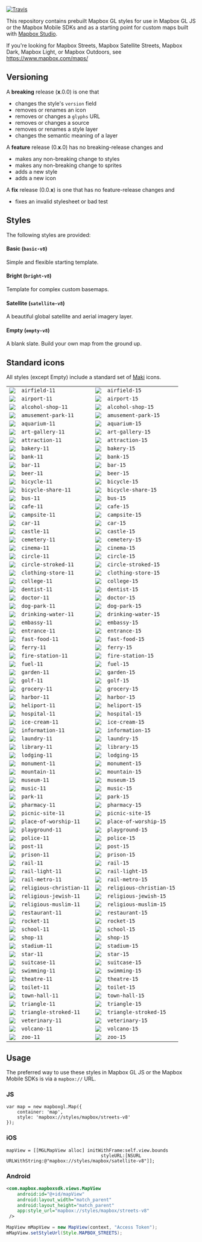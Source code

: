 [![Travis](https://api.travis-ci.org/mapbox/mapbox-gl-styles.svg?branch=mb-pages)](https://travis-ci.org/mapbox/mapbox-gl-styles/builds)

This repository contains prebuilt Mapbox GL styles for use in Mapbox GL JS or the Mapbox Mobile SDKs and as a starting point for custom maps built with [Mapbox Studio](https://www.mapbox.com/mapbox-studio/).

If you're looking for Mapbox Streets, Mapbox Satellite Streets, Mapbox Dark, Mapbox Light, or Mapbox Outdoors, see https://www.mapbox.com/maps/

## Versioning

A __breaking__ release (__x__.0.0) is one that

- changes  the style's `version` field
- removes or renames an icon
- removes or changes a `glyphs` URL
- removes or changes a source
- removes or renames a style layer
- changes the semantic meaning of a layer

A __feature__ release (0.__x__.0) has no breaking-release changes and

- makes any non-breaking change to styles
- makes any non-breaking change to sprites
- adds a new style
- adds a new icon

A __fix__ release (0.0.__x__) is one that has no feature-release changes and

- fixes an invalid stylesheet or bad test

## Styles

The following styles are provided:

#### Basic (`basic-v8`)

Simple and flexible starting template.

#### Bright (`bright-v8`)

Template for complex custom basemaps.

#### Satellite (`satellite-v8`)

A beautiful global satellite and aerial imagery layer.

#### Empty (`empty-v8`)

A blank slate. Build your own map from the ground up.

## Standard icons

All styles (except Empty) include a standard set of [Maki](https://github.com/mapbox/maki) icons.

<table>
<tr><td><img src="https://cdn.rawgit.com/mapbox/mapbox-gl-styles/master/sprites/bright-v9/_svg/airfield-11.svg"></td><td><code>airfield-11</code><td><img src="https://cdn.rawgit.com/mapbox/mapbox-gl-styles/master/sprites/bright-v9/_svg/airfield-15.svg"></td><td><code>airfield-15</code></tr>
<tr><td><img src="https://cdn.rawgit.com/mapbox/mapbox-gl-styles/master/sprites/bright-v9/_svg/airport-11.svg"></td><td><code>airport-11</code><td><img src="https://cdn.rawgit.com/mapbox/mapbox-gl-styles/master/sprites/bright-v9/_svg/airport-15.svg"></td><td><code>airport-15</code></tr>
<tr><td><img src="https://cdn.rawgit.com/mapbox/mapbox-gl-styles/master/sprites/bright-v9/_svg/alcohol-shop-11.svg"></td><td><code>alcohol-shop-11</code><td><img src="https://cdn.rawgit.com/mapbox/mapbox-gl-styles/master/sprites/bright-v9/_svg/alcohol-shop-15.svg"></td><td><code>alcohol-shop-15</code></tr>
<tr><td><img src="https://cdn.rawgit.com/mapbox/mapbox-gl-styles/master/sprites/bright-v9/_svg/amusement-park-11.svg"></td><td><code>amusement-park-11</code><td><img src="https://cdn.rawgit.com/mapbox/mapbox-gl-styles/master/sprites/bright-v9/_svg/amusement-park-15.svg"></td><td><code>amusement-park-15</code></tr>
<tr><td><img src="https://cdn.rawgit.com/mapbox/mapbox-gl-styles/master/sprites/bright-v9/_svg/aquarium-11.svg"></td><td><code>aquarium-11</code><td><img src="https://cdn.rawgit.com/mapbox/mapbox-gl-styles/master/sprites/bright-v9/_svg/aquarium-15.svg"></td><td><code>aquarium-15</code></tr>
<tr><td><img src="https://cdn.rawgit.com/mapbox/mapbox-gl-styles/master/sprites/bright-v9/_svg/art-gallery-11.svg"></td><td><code>art-gallery-11</code><td><img src="https://cdn.rawgit.com/mapbox/mapbox-gl-styles/master/sprites/bright-v9/_svg/art-gallery-15.svg"></td><td><code>art-gallery-15</code></tr>
<tr><td><img src="https://cdn.rawgit.com/mapbox/mapbox-gl-styles/master/sprites/bright-v9/_svg/attraction-11.svg"></td><td><code>attraction-11</code><td><img src="https://cdn.rawgit.com/mapbox/mapbox-gl-styles/master/sprites/bright-v9/_svg/attraction-15.svg"></td><td><code>attraction-15</code></tr>
<tr><td><img src="https://cdn.rawgit.com/mapbox/mapbox-gl-styles/master/sprites/bright-v9/_svg/bakery-11.svg"></td><td><code>bakery-11</code><td><img src="https://cdn.rawgit.com/mapbox/mapbox-gl-styles/master/sprites/bright-v9/_svg/bakery-15.svg"></td><td><code>bakery-15</code></tr>
<tr><td><img src="https://cdn.rawgit.com/mapbox/mapbox-gl-styles/master/sprites/bright-v9/_svg/bank-11.svg"></td><td><code>bank-11</code><td><img src="https://cdn.rawgit.com/mapbox/mapbox-gl-styles/master/sprites/bright-v9/_svg/bank-15.svg"></td><td><code>bank-15</code></tr>
<tr><td><img src="https://cdn.rawgit.com/mapbox/mapbox-gl-styles/master/sprites/bright-v9/_svg/bar-11.svg"></td><td><code>bar-11</code><td><img src="https://cdn.rawgit.com/mapbox/mapbox-gl-styles/master/sprites/bright-v9/_svg/bar-15.svg"></td><td><code>bar-15</code></tr>
<tr><td><img src="https://cdn.rawgit.com/mapbox/mapbox-gl-styles/master/sprites/bright-v9/_svg/beer-11.svg"></td><td><code>beer-11</code><td><img src="https://cdn.rawgit.com/mapbox/mapbox-gl-styles/master/sprites/bright-v9/_svg/beer-15.svg"></td><td><code>beer-15</code></tr>
<tr><td><img src="https://cdn.rawgit.com/mapbox/mapbox-gl-styles/master/sprites/bright-v9/_svg/bicycle-11.svg"></td><td><code>bicycle-11</code><td><img src="https://cdn.rawgit.com/mapbox/mapbox-gl-styles/master/sprites/bright-v9/_svg/bicycle-15.svg"></td><td><code>bicycle-15</code></tr>
<tr><td><img src="https://cdn.rawgit.com/mapbox/mapbox-gl-styles/master/sprites/bright-v9/_svg/bicycle-share-11.svg"></td><td><code>bicycle-share-11</code><td><img src="https://cdn.rawgit.com/mapbox/mapbox-gl-styles/master/sprites/bright-v9/_svg/bicycle-share-15.svg"></td><td><code>bicycle-share-15</code></tr>
<tr><td><img src="https://cdn.rawgit.com/mapbox/mapbox-gl-styles/master/sprites/bright-v9/_svg/bus-11.svg"></td><td><code>bus-11</code><td><img src="https://cdn.rawgit.com/mapbox/mapbox-gl-styles/master/sprites/bright-v9/_svg/bus-15.svg"></td><td><code>bus-15</code></tr>
<tr><td><img src="https://cdn.rawgit.com/mapbox/mapbox-gl-styles/master/sprites/bright-v9/_svg/cafe-11.svg"></td><td><code>cafe-11</code><td><img src="https://cdn.rawgit.com/mapbox/mapbox-gl-styles/master/sprites/bright-v9/_svg/cafe-15.svg"></td><td><code>cafe-15</code></tr>
<tr><td><img src="https://cdn.rawgit.com/mapbox/mapbox-gl-styles/master/sprites/bright-v9/_svg/campsite-11.svg"></td><td><code>campsite-11</code><td><img src="https://cdn.rawgit.com/mapbox/mapbox-gl-styles/master/sprites/bright-v9/_svg/campsite-15.svg"></td><td><code>campsite-15</code></tr>
<tr><td><img src="https://cdn.rawgit.com/mapbox/mapbox-gl-styles/master/sprites/bright-v9/_svg/car-11.svg"></td><td><code>car-11</code><td><img src="https://cdn.rawgit.com/mapbox/mapbox-gl-styles/master/sprites/bright-v9/_svg/car-15.svg"></td><td><code>car-15</code></tr>
<tr><td><img src="https://cdn.rawgit.com/mapbox/mapbox-gl-styles/master/sprites/bright-v9/_svg/castle-11.svg"></td><td><code>castle-11</code><td><img src="https://cdn.rawgit.com/mapbox/mapbox-gl-styles/master/sprites/bright-v9/_svg/castle-15.svg"></td><td><code>castle-15</code></tr>
<tr><td><img src="https://cdn.rawgit.com/mapbox/mapbox-gl-styles/master/sprites/bright-v9/_svg/cemetery-11.svg"></td><td><code>cemetery-11</code><td><img src="https://cdn.rawgit.com/mapbox/mapbox-gl-styles/master/sprites/bright-v9/_svg/cemetery-15.svg"></td><td><code>cemetery-15</code></tr>
<tr><td><img src="https://cdn.rawgit.com/mapbox/mapbox-gl-styles/master/sprites/bright-v9/_svg/cinema-11.svg"></td><td><code>cinema-11</code><td><img src="https://cdn.rawgit.com/mapbox/mapbox-gl-styles/master/sprites/bright-v9/_svg/cinema-15.svg"></td><td><code>cinema-15</code></tr>
<tr><td><img src="https://cdn.rawgit.com/mapbox/mapbox-gl-styles/master/sprites/bright-v9/_svg/circle-11.svg"></td><td><code>circle-11</code><td><img src="https://cdn.rawgit.com/mapbox/mapbox-gl-styles/master/sprites/bright-v9/_svg/circle-15.svg"></td><td><code>circle-15</code></tr>
<tr><td><img src="https://cdn.rawgit.com/mapbox/mapbox-gl-styles/master/sprites/bright-v9/_svg/circle-stroked-11.svg"></td><td><code>circle-stroked-11</code><td><img src="https://cdn.rawgit.com/mapbox/mapbox-gl-styles/master/sprites/bright-v9/_svg/circle-stroked-15.svg"></td><td><code>circle-stroked-15</code></tr>
<tr><td><img src="https://cdn.rawgit.com/mapbox/mapbox-gl-styles/master/sprites/bright-v9/_svg/clothing-store-11.svg"></td><td><code>clothing-store-11</code><td><img src="https://cdn.rawgit.com/mapbox/mapbox-gl-styles/master/sprites/bright-v9/_svg/clothing-store-15.svg"></td><td><code>clothing-store-15</code></tr>
<tr><td><img src="https://cdn.rawgit.com/mapbox/mapbox-gl-styles/master/sprites/bright-v9/_svg/college-11.svg"></td><td><code>college-11</code><td><img src="https://cdn.rawgit.com/mapbox/mapbox-gl-styles/master/sprites/bright-v9/_svg/college-15.svg"></td><td><code>college-15</code></tr>
<tr><td><img src="https://cdn.rawgit.com/mapbox/mapbox-gl-styles/master/sprites/bright-v9/_svg/dentist-11.svg"></td><td><code>dentist-11</code><td><img src="https://cdn.rawgit.com/mapbox/mapbox-gl-styles/master/sprites/bright-v9/_svg/dentist-15.svg"></td><td><code>dentist-15</code></tr>
<tr><td><img src="https://cdn.rawgit.com/mapbox/mapbox-gl-styles/master/sprites/bright-v9/_svg/doctor-11.svg"></td><td><code>doctor-11</code><td><img src="https://cdn.rawgit.com/mapbox/mapbox-gl-styles/master/sprites/bright-v9/_svg/doctor-15.svg"></td><td><code>doctor-15</code></tr>
<tr><td><img src="https://cdn.rawgit.com/mapbox/mapbox-gl-styles/master/sprites/bright-v9/_svg/dog-park-11.svg"></td><td><code>dog-park-11</code><td><img src="https://cdn.rawgit.com/mapbox/mapbox-gl-styles/master/sprites/bright-v9/_svg/dog-park-15.svg"></td><td><code>dog-park-15</code></tr>
<tr><td><img src="https://cdn.rawgit.com/mapbox/mapbox-gl-styles/master/sprites/bright-v9/_svg/drinking-water-11.svg"></td><td><code>drinking-water-11</code><td><img src="https://cdn.rawgit.com/mapbox/mapbox-gl-styles/master/sprites/bright-v9/_svg/drinking-water-15.svg"></td><td><code>drinking-water-15</code></tr>
<tr><td><img src="https://cdn.rawgit.com/mapbox/mapbox-gl-styles/master/sprites/bright-v9/_svg/embassy-11.svg"></td><td><code>embassy-11</code><td><img src="https://cdn.rawgit.com/mapbox/mapbox-gl-styles/master/sprites/bright-v9/_svg/embassy-15.svg"></td><td><code>embassy-15</code></tr>
<tr><td><img src="https://cdn.rawgit.com/mapbox/mapbox-gl-styles/master/sprites/bright-v9/_svg/entrance-11.svg"></td><td><code>entrance-11</code><td><img src="https://cdn.rawgit.com/mapbox/mapbox-gl-styles/master/sprites/bright-v9/_svg/entrance-15.svg"></td><td><code>entrance-15</code></tr>
<tr><td><img src="https://cdn.rawgit.com/mapbox/mapbox-gl-styles/master/sprites/bright-v9/_svg/fast-food-11.svg"></td><td><code>fast-food-11</code><td><img src="https://cdn.rawgit.com/mapbox/mapbox-gl-styles/master/sprites/bright-v9/_svg/fast-food-15.svg"></td><td><code>fast-food-15</code></tr>
<tr><td><img src="https://cdn.rawgit.com/mapbox/mapbox-gl-styles/master/sprites/bright-v9/_svg/ferry-11.svg"></td><td><code>ferry-11</code><td><img src="https://cdn.rawgit.com/mapbox/mapbox-gl-styles/master/sprites/bright-v9/_svg/ferry-15.svg"></td><td><code>ferry-15</code></tr>
<tr><td><img src="https://cdn.rawgit.com/mapbox/mapbox-gl-styles/master/sprites/bright-v9/_svg/fire-station-11.svg"></td><td><code>fire-station-11</code><td><img src="https://cdn.rawgit.com/mapbox/mapbox-gl-styles/master/sprites/bright-v9/_svg/fire-station-15.svg"></td><td><code>fire-station-15</code></tr>
<tr><td><img src="https://cdn.rawgit.com/mapbox/mapbox-gl-styles/master/sprites/bright-v9/_svg/fuel-11.svg"></td><td><code>fuel-11</code><td><img src="https://cdn.rawgit.com/mapbox/mapbox-gl-styles/master/sprites/bright-v9/_svg/fuel-15.svg"></td><td><code>fuel-15</code></tr>
<tr><td><img src="https://cdn.rawgit.com/mapbox/mapbox-gl-styles/master/sprites/bright-v9/_svg/garden-11.svg"></td><td><code>garden-11</code><td><img src="https://cdn.rawgit.com/mapbox/mapbox-gl-styles/master/sprites/bright-v9/_svg/garden-15.svg"></td><td><code>garden-15</code></tr>
<tr><td><img src="https://cdn.rawgit.com/mapbox/mapbox-gl-styles/master/sprites/bright-v9/_svg/golf-11.svg"></td><td><code>golf-11</code><td><img src="https://cdn.rawgit.com/mapbox/mapbox-gl-styles/master/sprites/bright-v9/_svg/golf-15.svg"></td><td><code>golf-15</code></tr>
<tr><td><img src="https://cdn.rawgit.com/mapbox/mapbox-gl-styles/master/sprites/bright-v9/_svg/grocery-11.svg"></td><td><code>grocery-11</code><td><img src="https://cdn.rawgit.com/mapbox/mapbox-gl-styles/master/sprites/bright-v9/_svg/grocery-15.svg"></td><td><code>grocery-15</code></tr>
<tr><td><img src="https://cdn.rawgit.com/mapbox/mapbox-gl-styles/master/sprites/bright-v9/_svg/harbor-11.svg"></td><td><code>harbor-11</code><td><img src="https://cdn.rawgit.com/mapbox/mapbox-gl-styles/master/sprites/bright-v9/_svg/harbor-15.svg"></td><td><code>harbor-15</code></tr>
<tr><td><img src="https://cdn.rawgit.com/mapbox/mapbox-gl-styles/master/sprites/bright-v9/_svg/heliport-11.svg"></td><td><code>heliport-11</code><td><img src="https://cdn.rawgit.com/mapbox/mapbox-gl-styles/master/sprites/bright-v9/_svg/heliport-15.svg"></td><td><code>heliport-15</code></tr>
<tr><td><img src="https://cdn.rawgit.com/mapbox/mapbox-gl-styles/master/sprites/bright-v9/_svg/hospital-11.svg"></td><td><code>hospital-11</code><td><img src="https://cdn.rawgit.com/mapbox/mapbox-gl-styles/master/sprites/bright-v9/_svg/hospital-15.svg"></td><td><code>hospital-15</code></tr>
<tr><td><img src="https://cdn.rawgit.com/mapbox/mapbox-gl-styles/master/sprites/bright-v9/_svg/ice-cream-11.svg"></td><td><code>ice-cream-11</code><td><img src="https://cdn.rawgit.com/mapbox/mapbox-gl-styles/master/sprites/bright-v9/_svg/ice-cream-15.svg"></td><td><code>ice-cream-15</code></tr>
<tr><td><img src="https://cdn.rawgit.com/mapbox/mapbox-gl-styles/master/sprites/bright-v9/_svg/information-11.svg"></td><td><code>information-11</code><td><img src="https://cdn.rawgit.com/mapbox/mapbox-gl-styles/master/sprites/bright-v9/_svg/information-15.svg"></td><td><code>information-15</code></tr>
<tr><td><img src="https://cdn.rawgit.com/mapbox/mapbox-gl-styles/master/sprites/bright-v9/_svg/laundry-11.svg"></td><td><code>laundry-11</code><td><img src="https://cdn.rawgit.com/mapbox/mapbox-gl-styles/master/sprites/bright-v9/_svg/laundry-15.svg"></td><td><code>laundry-15</code></tr>
<tr><td><img src="https://cdn.rawgit.com/mapbox/mapbox-gl-styles/master/sprites/bright-v9/_svg/library-11.svg"></td><td><code>library-11</code><td><img src="https://cdn.rawgit.com/mapbox/mapbox-gl-styles/master/sprites/bright-v9/_svg/library-15.svg"></td><td><code>library-15</code></tr>
<tr><td><img src="https://cdn.rawgit.com/mapbox/mapbox-gl-styles/master/sprites/bright-v9/_svg/lodging-11.svg"></td><td><code>lodging-11</code><td><img src="https://cdn.rawgit.com/mapbox/mapbox-gl-styles/master/sprites/bright-v9/_svg/lodging-15.svg"></td><td><code>lodging-15</code></tr>
<tr><td><img src="https://cdn.rawgit.com/mapbox/mapbox-gl-styles/master/sprites/bright-v9/_svg/monument-11.svg"></td><td><code>monument-11</code><td><img src="https://cdn.rawgit.com/mapbox/mapbox-gl-styles/master/sprites/bright-v9/_svg/monument-15.svg"></td><td><code>monument-15</code></tr>
<tr><td><img src="https://cdn.rawgit.com/mapbox/mapbox-gl-styles/master/sprites/bright-v9/_svg/mountain-11.svg"></td><td><code>mountain-11</code><td><img src="https://cdn.rawgit.com/mapbox/mapbox-gl-styles/master/sprites/bright-v9/_svg/mountain-15.svg"></td><td><code>mountain-15</code></tr>
<tr><td><img src="https://cdn.rawgit.com/mapbox/mapbox-gl-styles/master/sprites/bright-v9/_svg/museum-11.svg"></td><td><code>museum-11</code><td><img src="https://cdn.rawgit.com/mapbox/mapbox-gl-styles/master/sprites/bright-v9/_svg/museum-15.svg"></td><td><code>museum-15</code></tr>
<tr><td><img src="https://cdn.rawgit.com/mapbox/mapbox-gl-styles/master/sprites/bright-v9/_svg/music-11.svg"></td><td><code>music-11</code><td><img src="https://cdn.rawgit.com/mapbox/mapbox-gl-styles/master/sprites/bright-v9/_svg/music-15.svg"></td><td><code>music-15</code></tr>
<tr><td><img src="https://cdn.rawgit.com/mapbox/mapbox-gl-styles/master/sprites/bright-v9/_svg/park-11.svg"></td><td><code>park-11</code><td><img src="https://cdn.rawgit.com/mapbox/mapbox-gl-styles/master/sprites/bright-v9/_svg/park-15.svg"></td><td><code>park-15</code></tr>
<tr><td><img src="https://cdn.rawgit.com/mapbox/mapbox-gl-styles/master/sprites/bright-v9/_svg/pharmacy-11.svg"></td><td><code>pharmacy-11</code><td><img src="https://cdn.rawgit.com/mapbox/mapbox-gl-styles/master/sprites/bright-v9/_svg/pharmacy-15.svg"></td><td><code>pharmacy-15</code></tr>
<tr><td><img src="https://cdn.rawgit.com/mapbox/mapbox-gl-styles/master/sprites/bright-v9/_svg/picnic-site-11.svg"></td><td><code>picnic-site-11</code><td><img src="https://cdn.rawgit.com/mapbox/mapbox-gl-styles/master/sprites/bright-v9/_svg/picnic-site-15.svg"></td><td><code>picnic-site-15</code></tr>
<tr><td><img src="https://cdn.rawgit.com/mapbox/mapbox-gl-styles/master/sprites/bright-v9/_svg/place-of-worship-11.svg"></td><td><code>place-of-worship-11</code><td><img src="https://cdn.rawgit.com/mapbox/mapbox-gl-styles/master/sprites/bright-v9/_svg/place-of-worship-15.svg"></td><td><code>place-of-worship-15</code></tr>
<tr><td><img src="https://cdn.rawgit.com/mapbox/mapbox-gl-styles/master/sprites/bright-v9/_svg/playground-11.svg"></td><td><code>playground-11</code><td><img src="https://cdn.rawgit.com/mapbox/mapbox-gl-styles/master/sprites/bright-v9/_svg/playground-15.svg"></td><td><code>playground-15</code></tr>
<tr><td><img src="https://cdn.rawgit.com/mapbox/mapbox-gl-styles/master/sprites/bright-v9/_svg/police-11.svg"></td><td><code>police-11</code><td><img src="https://cdn.rawgit.com/mapbox/mapbox-gl-styles/master/sprites/bright-v9/_svg/police-15.svg"></td><td><code>police-15</code></tr>
<tr><td><img src="https://cdn.rawgit.com/mapbox/mapbox-gl-styles/master/sprites/bright-v9/_svg/post-11.svg"></td><td><code>post-11</code><td><img src="https://cdn.rawgit.com/mapbox/mapbox-gl-styles/master/sprites/bright-v9/_svg/post-15.svg"></td><td><code>post-15</code></tr>
<tr><td><img src="https://cdn.rawgit.com/mapbox/mapbox-gl-styles/master/sprites/bright-v9/_svg/prison-11.svg"></td><td><code>prison-11</code><td><img src="https://cdn.rawgit.com/mapbox/mapbox-gl-styles/master/sprites/bright-v9/_svg/prison-15.svg"></td><td><code>prison-15</code></tr>
<tr><td><img src="https://cdn.rawgit.com/mapbox/mapbox-gl-styles/master/sprites/bright-v9/_svg/rail-11.svg"></td><td><code>rail-11</code><td><img src="https://cdn.rawgit.com/mapbox/mapbox-gl-styles/master/sprites/bright-v9/_svg/rail-15.svg"></td><td><code>rail-15</code></tr>
<tr><td><img src="https://cdn.rawgit.com/mapbox/mapbox-gl-styles/master/sprites/bright-v9/_svg/rail-light-11.svg"></td><td><code>rail-light-11</code><td><img src="https://cdn.rawgit.com/mapbox/mapbox-gl-styles/master/sprites/bright-v9/_svg/rail-light-15.svg"></td><td><code>rail-light-15</code></tr>
<tr><td><img src="https://cdn.rawgit.com/mapbox/mapbox-gl-styles/master/sprites/bright-v9/_svg/rail-metro-11.svg"></td><td><code>rail-metro-11</code><td><img src="https://cdn.rawgit.com/mapbox/mapbox-gl-styles/master/sprites/bright-v9/_svg/rail-metro-15.svg"></td><td><code>rail-metro-15</code></tr>
<tr><td><img src="https://cdn.rawgit.com/mapbox/mapbox-gl-styles/master/sprites/bright-v9/_svg/religious-christian-11.svg"></td><td><code>religious-christian-11</code><td><img src="https://cdn.rawgit.com/mapbox/mapbox-gl-styles/master/sprites/bright-v9/_svg/religious-christian-15.svg"></td><td><code>religious-christian-15</code></tr>
<tr><td><img src="https://cdn.rawgit.com/mapbox/mapbox-gl-styles/master/sprites/bright-v9/_svg/religious-jewish-11.svg"></td><td><code>religious-jewish-11</code><td><img src="https://cdn.rawgit.com/mapbox/mapbox-gl-styles/master/sprites/bright-v9/_svg/religious-jewish-15.svg"></td><td><code>religious-jewish-15</code></tr>
<tr><td><img src="https://cdn.rawgit.com/mapbox/mapbox-gl-styles/master/sprites/bright-v9/_svg/religious-muslim-11.svg"></td><td><code>religious-muslim-11</code><td><img src="https://cdn.rawgit.com/mapbox/mapbox-gl-styles/master/sprites/bright-v9/_svg/religious-muslim-15.svg"></td><td><code>religious-muslim-15</code></tr>
<tr><td><img src="https://cdn.rawgit.com/mapbox/mapbox-gl-styles/master/sprites/bright-v9/_svg/restaurant-11.svg"></td><td><code>restaurant-11</code><td><img src="https://cdn.rawgit.com/mapbox/mapbox-gl-styles/master/sprites/bright-v9/_svg/restaurant-15.svg"></td><td><code>restaurant-15</code></tr>
<tr><td><img src="https://cdn.rawgit.com/mapbox/mapbox-gl-styles/master/sprites/bright-v9/_svg/rocket-11.svg"></td><td><code>rocket-11</code><td><img src="https://cdn.rawgit.com/mapbox/mapbox-gl-styles/master/sprites/bright-v9/_svg/rocket-15.svg"></td><td><code>rocket-15</code></tr>
<tr><td><img src="https://cdn.rawgit.com/mapbox/mapbox-gl-styles/master/sprites/bright-v9/_svg/school-11.svg"></td><td><code>school-11</code><td><img src="https://cdn.rawgit.com/mapbox/mapbox-gl-styles/master/sprites/bright-v9/_svg/school-15.svg"></td><td><code>school-15</code></tr>
<tr><td><img src="https://cdn.rawgit.com/mapbox/mapbox-gl-styles/master/sprites/bright-v9/_svg/shop-11.svg"></td><td><code>shop-11</code><td><img src="https://cdn.rawgit.com/mapbox/mapbox-gl-styles/master/sprites/bright-v9/_svg/shop-15.svg"></td><td><code>shop-15</code></tr>
<tr><td><img src="https://cdn.rawgit.com/mapbox/mapbox-gl-styles/master/sprites/bright-v9/_svg/stadium-11.svg"></td><td><code>stadium-11</code><td><img src="https://cdn.rawgit.com/mapbox/mapbox-gl-styles/master/sprites/bright-v9/_svg/stadium-15.svg"></td><td><code>stadium-15</code></tr>
<tr><td><img src="https://cdn.rawgit.com/mapbox/mapbox-gl-styles/master/sprites/bright-v9/_svg/star-11.svg"></td><td><code>star-11</code><td><img src="https://cdn.rawgit.com/mapbox/mapbox-gl-styles/master/sprites/bright-v9/_svg/star-15.svg"></td><td><code>star-15</code></tr>
<tr><td><img src="https://cdn.rawgit.com/mapbox/mapbox-gl-styles/master/sprites/bright-v9/_svg/suitcase-11.svg"></td><td><code>suitcase-11</code><td><img src="https://cdn.rawgit.com/mapbox/mapbox-gl-styles/master/sprites/bright-v9/_svg/suitcase-15.svg"></td><td><code>suitcase-15</code></tr>
<tr><td><img src="https://cdn.rawgit.com/mapbox/mapbox-gl-styles/master/sprites/bright-v9/_svg/swimming-11.svg"></td><td><code>swimming-11</code><td><img src="https://cdn.rawgit.com/mapbox/mapbox-gl-styles/master/sprites/bright-v9/_svg/swimming-15.svg"></td><td><code>swimming-15</code></tr>
<tr><td><img src="https://cdn.rawgit.com/mapbox/mapbox-gl-styles/master/sprites/bright-v9/_svg/theatre-11.svg"></td><td><code>theatre-11</code><td><img src="https://cdn.rawgit.com/mapbox/mapbox-gl-styles/master/sprites/bright-v9/_svg/theatre-15.svg"></td><td><code>theatre-15</code></tr>
<tr><td><img src="https://cdn.rawgit.com/mapbox/mapbox-gl-styles/master/sprites/bright-v9/_svg/toilet-11.svg"></td><td><code>toilet-11</code><td><img src="https://cdn.rawgit.com/mapbox/mapbox-gl-styles/master/sprites/bright-v9/_svg/toilet-15.svg"></td><td><code>toilet-15</code></tr>
<tr><td><img src="https://cdn.rawgit.com/mapbox/mapbox-gl-styles/master/sprites/bright-v9/_svg/town-hall-11.svg"></td><td><code>town-hall-11</code><td><img src="https://cdn.rawgit.com/mapbox/mapbox-gl-styles/master/sprites/bright-v9/_svg/town-hall-15.svg"></td><td><code>town-hall-15</code></tr>
<tr><td><img src="https://cdn.rawgit.com/mapbox/mapbox-gl-styles/master/sprites/bright-v9/_svg/triangle-11.svg"></td><td><code>triangle-11</code><td><img src="https://cdn.rawgit.com/mapbox/mapbox-gl-styles/master/sprites/bright-v9/_svg/triangle-15.svg"></td><td><code>triangle-15</code></tr>
<tr><td><img src="https://cdn.rawgit.com/mapbox/mapbox-gl-styles/master/sprites/bright-v9/_svg/triangle-stroked-11.svg"></td><td><code>triangle-stroked-11</code><td><img src="https://cdn.rawgit.com/mapbox/mapbox-gl-styles/master/sprites/bright-v9/_svg/triangle-stroked-15.svg"></td><td><code>triangle-stroked-15</code></tr>
<tr><td><img src="https://cdn.rawgit.com/mapbox/mapbox-gl-styles/master/sprites/bright-v9/_svg/veterinary-11.svg"></td><td><code>veterinary-11</code><td><img src="https://cdn.rawgit.com/mapbox/mapbox-gl-styles/master/sprites/bright-v9/_svg/veterinary-15.svg"></td><td><code>veterinary-15</code></tr>
<tr><td><img src="https://cdn.rawgit.com/mapbox/mapbox-gl-styles/master/sprites/bright-v9/_svg/volcano-11.svg"></td><td><code>volcano-11</code><td><img src="https://cdn.rawgit.com/mapbox/mapbox-gl-styles/master/sprites/bright-v9/_svg/volcano-15.svg"></td><td><code>volcano-15</code></tr>
<tr><td><img src="https://cdn.rawgit.com/mapbox/mapbox-gl-styles/master/sprites/bright-v9/_svg/zoo-11.svg"></td><td><code>zoo-11</code><td><img src="https://cdn.rawgit.com/mapbox/mapbox-gl-styles/master/sprites/bright-v9/_svg/zoo-15.svg"></td><td><code>zoo-15</code></tr>
</table>

## Usage

The preferred way to use these styles in Mapbox GL JS or the Mapbox Mobile SDKs is via a `mapbox://` URL.

### JS

```
var map = new mapboxgl.Map({
    container: 'map',
    style: 'mapbox://styles/mapbox/streets-v8'
});

```

### iOS

```
mapView = [[MGLMapView alloc] initWithFrame:self.view.bounds
                                   styleURL:[NSURL URLWithString:@"mapbox://styles/mapbox/satellite-v8"]];
```

### Android

```xml
<com.mapbox.mapboxsdk.views.MapView
    android:id="@+id/mapView"
    android:layout_width="match_parent"
    android:layout_height="match_parent"
    app:style_url="mapbox://styles/mapbox/streets-v8"
 />
```

```java
MapView mMapView = new MapView(context, "Access Token");
mMapView.setStyleUrl(Style.MAPBOX_STREETS);
```
